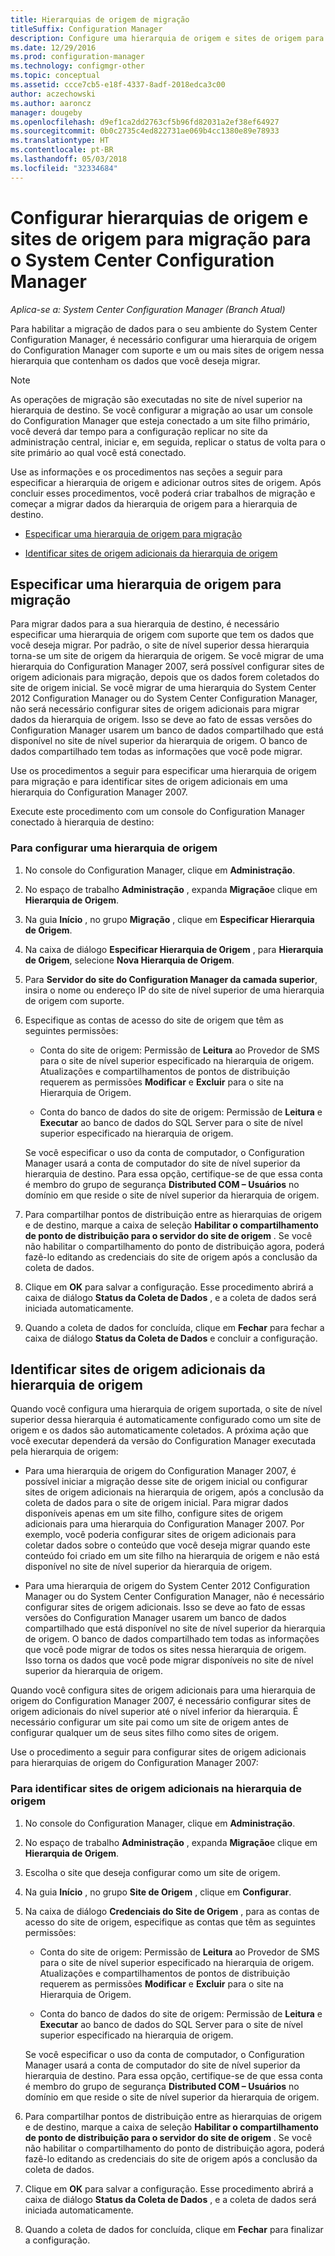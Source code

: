 ```yaml
---
title: Hierarquias de origem de migração
titleSuffix: Configuration Manager
description: Configure uma hierarquia de origem e sites de origem para que você possa migrar dados para seu ambiente do System Center Configuration Manager.
ms.date: 12/29/2016
ms.prod: configuration-manager
ms.technology: configmgr-other
ms.topic: conceptual
ms.assetid: ccce7cb5-e18f-4337-8adf-2018edca3c00
author: aczechowski
ms.author: aaroncz
manager: dougeby
ms.openlocfilehash: d9ef1ca2dd2763cf5b96fd82031a2ef38ef64927
ms.sourcegitcommit: 0b0c2735c4ed822731ae069b4cc1380e89e78933
ms.translationtype: HT
ms.contentlocale: pt-BR
ms.lasthandoff: 05/03/2018
ms.locfileid: "32334684"
---
```

# <a name="configure-source-hierarchies-and-source-sites-for-migration-to-system-center-configuration-manager"></a>Configurar hierarquias de origem e sites de origem para migração para o System Center Configuration Manager

*Aplica-se a: System Center Configuration Manager (Branch Atual)*

Para habilitar a migração de dados para o seu ambiente do System Center Configuration Manager, é necessário configurar uma hierarquia de origem do Configuration Manager com suporte e um ou mais sites de origem nessa hierarquia que contenham os dados que você deseja migrar.  

> [!NOTE]  
>  As operações de migração são executadas no site de nível superior na hierarquia de destino. Se você configurar a migração ao usar um console do Configuration Manager que esteja conectado a um site filho primário, você deverá dar tempo para a configuração replicar no site da administração central, iniciar e, em seguida, replicar o status de volta para o site primário ao qual você está conectado.  

 Use as informações e os procedimentos nas seções a seguir para especificar a hierarquia de origem e adicionar outros sites de origem. Após concluir esses procedimentos, você poderá criar trabalhos de migração e começar a migrar dados da hierarquia de origem para a hierarquia de destino.  

-   [Especificar uma hierarquia de origem para migração](#BKBM_ConfigSrcHierarchy)  

-   [Identificar sites de origem adicionais da hierarquia de origem](#BKBM_ConfigSrcSites)  

##  <a name="BKBM_ConfigSrcHierarchy"></a> Especificar uma hierarquia de origem para migração  
 Para migrar dados para a sua hierarquia de destino, é necessário especificar uma hierarquia de origem com suporte que tem os dados que você deseja migrar. Por padrão, o site de nível superior dessa hierarquia torna-se um site de origem da hierarquia de origem. Se você migrar de uma hierarquia do Configuration Manager 2007, será possível configurar sites de origem adicionais para migração, depois que os dados forem coletados do site de origem inicial. Se você migrar de uma hierarquia do System Center 2012 Configuration Manager ou do System Center Configuration Manager, não será necessário configurar sites de origem adicionais para migrar dados da hierarquia de origem. Isso se deve ao fato de essas versões do Configuration Manager usarem um banco de dados compartilhado que está disponível no site de nível superior da hierarquia de origem. O banco de dados compartilhado tem todas as informações que você pode migrar.  

 Use os procedimentos a seguir para especificar uma hierarquia de origem para migração e para identificar sites de origem adicionais em uma hierarquia do Configuration Manager 2007.  

 Execute este procedimento com um console do Configuration Manager conectado à hierarquia de destino:  

### <a name="to-configure-a-source-hierarchy"></a>Para configurar uma hierarquia de origem   

1.  No console do Configuration Manager, clique em **Administração**.  

2.  No espaço de trabalho **Administração** , expanda **Migração**e clique em **Hierarquia de Origem**.  

3.  Na guia **Início** , no grupo **Migração** , clique em **Especificar Hierarquia de Origem**.  

4.  Na caixa de diálogo **Especificar Hierarquia de Origem** , para **Hierarquia de Origem**, selecione **Nova Hierarquia de Origem**.  

5.  Para **Servidor do site do Configuration Manager da camada superior**, insira o nome ou endereço IP do site de nível superior de uma hierarquia de origem com suporte.  

6.  Especifique as contas de acesso do site de origem que têm as seguintes permissões:  

    -   Conta do site de origem: Permissão de **Leitura** ao Provedor de SMS para o site de nível superior especificado na hierarquia de origem. Atualizações e compartilhamentos de pontos de distribuição requerem as permissões **Modificar** e **Excluir** para o site na Hierarquia de Origem.

    -   Conta do banco de dados do site de origem: Permissão de **Leitura** e **Executar** ao banco de dados do SQL Server para o site de nível superior especificado na hierarquia de origem.  

     Se você especificar o uso da conta de computador, o Configuration Manager usará a conta de computador do site de nível superior da hierarquia de destino. Para essa opção, certifique-se de que essa conta é membro do grupo de segurança **Distributed COM – Usuários** no domínio em que reside o site de nível superior da hierarquia de origem.  

7.  Para compartilhar pontos de distribuição entre as hierarquias de origem e de destino, marque a caixa de seleção **Habilitar o compartilhamento de ponto de distribuição para o servidor do site de origem** . Se você não habilitar o compartilhamento do ponto de distribuição agora, poderá fazê-lo editando as credenciais do site de origem após a conclusão da coleta de dados.  

8.  Clique em **OK** para salvar a configuração. Esse procedimento abrirá a caixa de diálogo **Status da Coleta de Dados** , e a coleta de dados será iniciada automaticamente.  

9. Quando a coleta de dados for concluída, clique em **Fechar** para fechar a caixa de diálogo **Status da Coleta de Dados** e concluir a configuração.  

##  <a name="BKBM_ConfigSrcSites"></a> Identificar sites de origem adicionais da hierarquia de origem  
 Quando você configura uma hierarquia de origem suportada, o site de nível superior dessa hierarquia é automaticamente configurado como um site de origem e os dados são automaticamente coletados. A próxima ação que você executar dependerá da versão do Configuration Manager executada pela hierarquia de origem:  

-   Para uma hierarquia de origem do Configuration Manager 2007, é possível iniciar a migração desse site de origem inicial ou configurar sites de origem adicionais na hierarquia de origem, após a conclusão da coleta de dados para o site de origem inicial. Para migrar dados disponíveis apenas em um site filho, configure sites de origem adicionais para uma hierarquia do Configuration Manager 2007. Por exemplo, você poderia configurar sites de origem adicionais para coletar dados sobre o conteúdo que você deseja migrar quando este conteúdo foi criado em um site filho na hierarquia de origem e não está disponível no site de nível superior da hierarquia de origem.  

-   Para uma hierarquia de origem do System Center 2012 Configuration Manager ou do System Center Configuration Manager, não é necessário configurar sites de origem adicionais. Isso se deve ao fato de essas versões do Configuration Manager usarem um banco de dados compartilhado que está disponível no site de nível superior da hierarquia de origem. O banco de dados compartilhado tem todas as informações que você pode migrar de todos os sites nessa hierarquia de origem. Isso torna os dados que você pode migrar disponíveis no site de nível superior da hierarquia de origem.  

Quando você configura sites de origem adicionais para uma hierarquia de origem do Configuration Manager 2007, é necessário configurar sites de origem adicionais do nível superior até o nível inferior da hierarquia. É necessário configurar um site pai como um site de origem antes de configurar qualquer um de seus sites filho como sites de origem.  

Use o procedimento a seguir para configurar sites de origem adicionais para hierarquias de origem do Configuration Manager 2007:  

### <a name="to-identify-additional-source-sites-in-the-source-hierarchy"></a>Para identificar sites de origem adicionais na hierarquia de origem 

1.  No console do Configuration Manager, clique em **Administração**.  

2.  No espaço de trabalho **Administração** , expanda **Migração**e clique em **Hierarquia de Origem**.  

3.  Escolha o site que deseja configurar como um site de origem.  

4.  Na guia **Início** , no grupo **Site de Origem** , clique em **Configurar**.  

5.  Na caixa de diálogo **Credenciais do Site de Origem** , para as contas de acesso do site de origem, especifique as contas que têm as seguintes permissões:  

    -   Conta do site de origem: Permissão de **Leitura** ao Provedor de SMS para o site de nível superior especificado na hierarquia de origem. Atualizações e compartilhamentos de pontos de distribuição requerem as permissões **Modificar** e **Excluir** para o site na Hierarquia de Origem.  

    -   Conta do banco de dados do site de origem: Permissão de **Leitura** e **Executar** ao banco de dados do SQL Server para o site de nível superior especificado na hierarquia de origem.  

    Se você especificar o uso da conta de computador, o Configuration Manager usará a conta de computador do site de nível superior da hierarquia de destino. Para essa opção, certifique-se de que essa conta é membro do grupo de segurança **Distributed COM – Usuários** no domínio em que reside o site de nível superior da hierarquia de origem.  

6.  Para compartilhar pontos de distribuição entre as hierarquias de origem e de destino, marque a caixa de seleção **Habilitar o compartilhamento de ponto de distribuição para o servidor do site de origem** . Se você não habilitar o compartilhamento do ponto de distribuição agora, poderá fazê-lo editando as credenciais do site de origem após a conclusão da coleta de dados.  

7. Clique em **OK** para salvar a configuração. Esse procedimento abrirá a caixa de diálogo **Status da Coleta de Dados** , e a coleta de dados será iniciada automaticamente.  

8.  Quando a coleta de dados for concluída, clique em **Fechar** para finalizar a configuração.  
